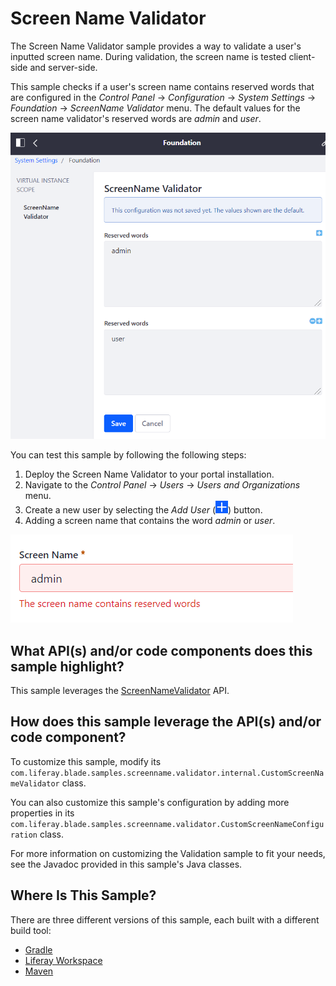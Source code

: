 # Screen Name Validator [](id=screen-name-validator)

The Screen Name Validator sample provides a way to validate a user's inputted
screen name. During validation, the screen name is tested client-side and
server-side.

This sample checks if a user's screen name contains reserved words that are
configured in the *Control Panel* &rarr; *Configuration* &rarr; *System
Settings* &rarr; *Foundation* &rarr; *ScreenName Validator* menu. The default
values for the screen name validator's reserved words are *admin* and *user*.

![Figure 1: Enter reserved words for the screen name validator.](../../../images/screenname-validator-config.png)

You can test this sample by following the following steps:

1.  Deploy the Screen Name Validator to your portal installation.
2.  Navigate to the *Control Panel* &rarr; *Users* &rarr; *Users and
    Organizations* menu.
3.  Create a new user by selecting the *Add User*
    (![Add User](../../../images/icon-add.png)) button.
4.  Adding a screen name that contains the word *admin* or *user*.

![Figure 2: The error message displays when inputting a reserved word for the screen name.](../../../images/screenname-validator-test.png)

## What API(s) and/or code components does this sample highlight? [](id=what-apis-and-or-code-components-does-this-sample-highlight)

This sample leverages the
[ScreenNameValidator](@product-ref@/portal-kernel/com/liferay/portal/kernel/security/auth/ScreenNameValidator.html)
API.

## How does this sample leverage the API(s) and/or code component? [](id=how-does-this-sample-leverage-the-apis-and-or-code-component)

To customize this sample, modify its
`com.liferay.blade.samples.screenname.validator.internal.CustomScreenNameValidator`
class.

You can also customize this sample's configuration by adding more properties in
its
`com.liferay.blade.samples.screenname.validator.CustomScreenNameConfiguration`
class.

For more information on customizing the Validation sample to fit your needs, see
the Javadoc provided in this sample's Java classes.

## Where Is This Sample? [](id=where-is-this-sample)

There are three different versions of this sample, each built with a different
build tool:

- [Gradle](https://github.com/liferay/liferay-blade-samples/tree/7.0/gradle/extensions/screen-name-validator)
- [Liferay Workspace](https://github.com/liferay/liferay-blade-samples/tree/7.0/liferay-workspace/extensions/screen-name-validator)
- [Maven](https://github.com/liferay/liferay-blade-samples/tree/7.0/maven/extensions/screen-name-validator)
